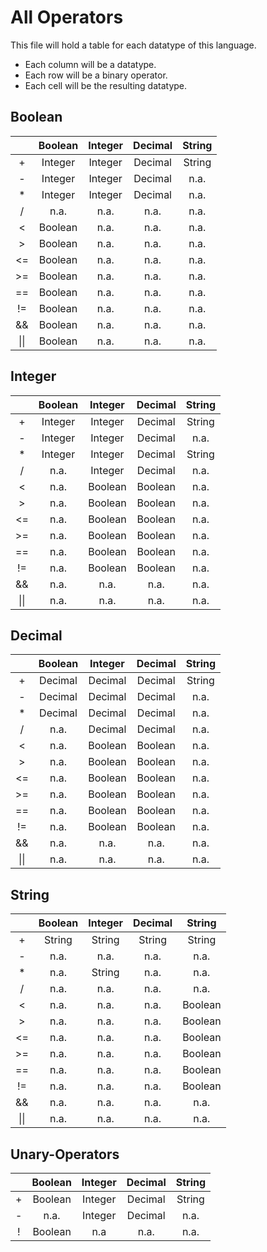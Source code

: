 # All Operators

This file will hold a table for each datatype of this language.

- Each column will be a datatype.
- Each row will be a binary operator.
- Each cell will be the resulting datatype.

## Boolean

|      | Boolean | Integer | Decimal | String |
|:----:|:-------:|:-------:|:-------:|:------:|
|  +   | Integer | Integer | Decimal | String |
|  -   | Integer | Integer | Decimal |  n.a.  |
|  *   | Integer | Integer | Decimal |  n.a.  |
|  /   |  n.a.   |  n.a.   |  n.a.   |  n.a.  |
|  <   | Boolean |  n.a.   |  n.a.   |  n.a.  |
|  \>  | Boolean |  n.a.   |  n.a.   |  n.a.  |
|  <=  | Boolean |  n.a.   |  n.a.   |  n.a.  |
| \>=  | Boolean |  n.a.   |  n.a.   |  n.a.  |
|  ==  | Boolean |  n.a.   |  n.a.   |  n.a.  |
|  !=  | Boolean |  n.a.   |  n.a.   |  n.a.  |
|  &&  | Boolean |  n.a.   |  n.a.   |  n.a.  |
| \|\| | Boolean |  n.a.   |  n.a.   |  n.a.  |

## Integer

|      | Boolean | Integer | Decimal | String |
|:----:|:-------:|:-------:|:-------:|:------:|
|  +   | Integer | Integer | Decimal | String |
|  -   | Integer | Integer | Decimal |  n.a.  |
|  *   | Integer | Integer | Decimal | String |
|  /   |  n.a.   | Integer | Decimal |  n.a.  |
|  <   |  n.a.   | Boolean | Boolean |  n.a.  |
|  \>  |  n.a.   | Boolean | Boolean |  n.a.  |
|  <=  |  n.a.   | Boolean | Boolean |  n.a.  |
| \>=  |  n.a.   | Boolean | Boolean |  n.a.  |
|  ==  |  n.a.   | Boolean | Boolean |  n.a.  |
|  !=  |  n.a.   | Boolean | Boolean |  n.a.  |
|  &&  |  n.a.   |  n.a.   |  n.a.   |  n.a.  |
| \|\| |  n.a.   |  n.a.   |  n.a.   |  n.a.  |

## Decimal

|      | Boolean | Integer | Decimal | String |
|:----:|:-------:|:-------:|:-------:|:------:|
|  +   | Decimal | Decimal | Decimal | String |
|  -   | Decimal | Decimal | Decimal |  n.a.  |
|  *   | Decimal | Decimal | Decimal |  n.a.  |
|  /   |  n.a.   | Decimal | Decimal |  n.a.  |
|  <   |  n.a.   | Boolean | Boolean |  n.a.  |
|  \>  |  n.a.   | Boolean | Boolean |  n.a.  |
|  <=  |  n.a.   | Boolean | Boolean |  n.a.  |
| \>=  |  n.a.   | Boolean | Boolean |  n.a.  |
|  ==  |  n.a.   | Boolean | Boolean |  n.a.  |
|  !=  |  n.a.   | Boolean | Boolean |  n.a.  |
|  &&  |  n.a.   |  n.a.   |  n.a.   |  n.a.  |
| \|\| |  n.a.   |  n.a.   |  n.a.   |  n.a.  |

## String

|      | Boolean | Integer | Decimal | String  |
|:----:|:-------:|:-------:|:-------:|:-------:|
|  +   | String  | String  | String  | String  |
|  -   |  n.a.   |  n.a.   |  n.a.   |  n.a.   |
|  *   |  n.a.   | String  |  n.a.   |  n.a.   |
|  /   |  n.a.   |  n.a.   |  n.a.   |  n.a.   |
|  <   |  n.a.   |  n.a.   |  n.a.   | Boolean |
|  \>  |  n.a.   |  n.a.   |  n.a.   | Boolean |
|  <=  |  n.a.   |  n.a.   |  n.a.   | Boolean |
| \>=  |  n.a.   |  n.a.   |  n.a.   | Boolean |
|  ==  |  n.a.   |  n.a.   |  n.a.   | Boolean |
|  !=  |  n.a.   |  n.a.   |  n.a.   | Boolean |
|  &&  |  n.a.   |  n.a.   |  n.a.   |  n.a.   |
| \|\| |  n.a.   |  n.a.   |  n.a.   |  n.a.   |

## Unary-Operators

|   | Boolean | Integer | Decimal | String |
|:-:|:-------:|:-------:|:-------:|:------:|
| + | Boolean | Integer | Decimal | String |
| - |  n.a.   | Integer | Decimal |  n.a.  |
| ! | Boolean |   n.a   |  n.a.   |  n.a.  |

